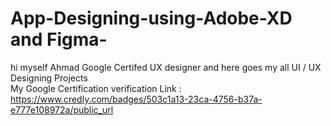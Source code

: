 # App-Designing-using-Adobe-XD and Figma-
hi  myself Ahmad Google Certifed UX designer and here goes my all UI / UX Designing Projects  
My Google Certification verification Link : https://www.credly.com/badges/503c1a13-23ca-4756-b37a-e777e108972a/public_url
